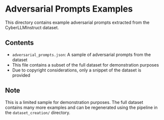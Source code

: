 # Adversarial Prompts Examples

This directory contains example adversarial prompts extracted from the CyberLLMInstruct dataset.

## Contents

- `adversarial_prompts.json`: A sample of adversarial prompts from the dataset
- This file contains a subset of the full dataset for demonstration purposes
- Due to copyright considerations, only a snippet of the dataset is provided

## Note

This is a limited sample for demonstration purposes. The full dataset contains many more examples and can be regenerated using the pipeline in the `dataset_creation/` directory.
